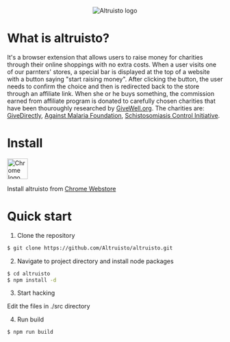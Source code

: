 <p align="center"><img src="https://altruisto.com/img/logo-go.jpg" alt="Altruisto logo"></p>

<h1>What is altruisto?</h1>

It's a browser extension that allows users to raise money for charities through their online shoppings with no extra costs. When a user visits one of our parnters' stores, a special bar is displayed at the top of a website with a button saying "start raising money". After clicking the button, the user needs to confirm the choice and then is redirected back to the store through an affiliate link. When she or he buys something, the commission earned from affiliate program is donated to carefully chosen charities that have been thouroughly researched by <a href="http://www.givewell.org/">GiveWell.org</a>. The charities are: <a href="https://www.givedirectly.org/">GiveDirectly</a>, <a href="http://againstmalaria.com/">Against Malaria Foundation</a>, <a href="https://www.imperial.ac.uk/schistosomiasis-control-initiative">Schistosomiasis Control Initiative</a>.

<h1>Install</h1>

<a href="https://chrome.google.com/webstore/detail/altruistocom-chrome-exten/jneoemaenmeibociafkflgjkjaopbggc"><img src="https://altruisto.com/img/chrome_128x128.png" alt="Chrome logo" height="48" width="48"></a>

Install altruisto from <a href="https://chrome.google.com/webstore/detail/altruistocom-chrome-exten/jneoemaenmeibociafkflgjkjaopbggc">Chrome Webstore</a>

<h1>Quick start</h1>

1. Clone the repository

```bash
$ git clone https://github.com/Altruisto/altruisto.git
```

2. Navigate to project directory and install node packages

```bash
$ cd altruisto
$ npm install -d
```

3. Start hacking 

Edit the files in ./src directory

4. Run build
```bash
$ npm run build
```
